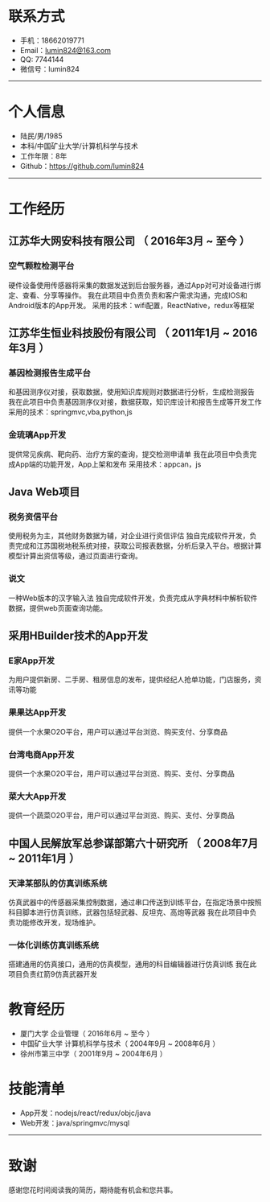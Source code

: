 # 联系方式

- 手机：18662019771
- Email：lumin824@163.com
- QQ: 7744144
- 微信号：lumin824

---

# 个人信息

 - 陆民/男/1985 
 - 本科/中国矿业大学/计算机科学与技术 
 - 工作年限：8年
 - Github：https://github.com/lumin824

---

# 工作经历

## 江苏华大网安科技有限公司 （ 2016年3月 ~ 至今 ）

### 空气颗粒检测平台 
硬件设备使用传感器将采集的数据发送到后台服务器，通过App对可对设备进行绑定、查看、分享等操作。
我在此项目中负责负责和客户需求沟通，完成IOS和Android版本的App开发。
采用的技术：wifi配置，ReactNative，redux等框架

## 江苏华生恒业科技股份有限公司 （ 2011年1月 ~ 2016年3月 ）

### 基因检测报告生成平台
和基因测序仪对接，获取数据，使用知识库规则对数据进行分析，生成检测报告
我在此项目中负责基因测序仪对接，数据获取，知识库设计和报告生成等开发工作
采用的技术：springmvc,vba,python,js

### 金琉璃App开发 
提供常见疾病、靶向药、治疗方案的查询，提交检测申请单
我在此项目中负责完成App端的功能开发，App上架和发布
采用技术：appcan，js

## Java Web项目
### 税务资信平台
使用税务为主，其他财务数据为辅，对企业进行资信评估
独自完成软件开发，负责完成和江苏国税地税系统对接，获取公司报表数据，分析后录入平台。根据计算模型计算出资信等级，通过页面进行查询。

### 说文
一种Web版本的汉字输入法
独自完成软件开发，负责完成从字典材料中解析软件数据，提供web页面查询功能。


## 采用HBuilder技术的App开发
### E家App开发
为用户提供新房、二手房、租房信息的发布，提供经纪人抢单功能，门店服务，资讯等功能

### 果果达App开发
提供一个水果O2O平台，用户可以通过平台浏览、购买支付、分享商品

### 台湾电商App开发
提供一个水果O2O平台，用户可以通过平台浏览、购买、支付、分享商品

### 菜大大App开发
提供一个蔬菜O2O平台，用户可以通过平台浏览、购买、支付、分享商品
 
 
## 中国人民解放军总参谋部第六十研究所 （ 2008年7月 ~ 2011年1月 ）
### 天津某部队的仿真训练系统
仿真武器中的传感器采集控制数据，通过串口传送到训练平台，在指定场景中按照科目脚本进行仿真训练，武器包括轻武器、反坦克、高炮等武器
我在此项目中负责功能修改开发，现场维护。

### 一体化训练仿真训练系统
搭建通用的仿真接口，通用的仿真模型，通用的科目编辑器进行仿真训练
我在此项目负责红箭9仿真武器开发

# 教育经历
- 厦门大学 企业管理（ 2016年6月 ~ 至今 ）
- 中国矿业大学 计算机科学与技术（ 2004年9月 ~ 2008年6月 ）
- 徐州市第三中学（ 2001年9月 ~ 2004年6月 ）


# 技能清单

- App开发：nodejs/react/redux/objc/java
- Web开发：java/springmvc/mysql

---

# 致谢
感谢您花时间阅读我的简历，期待能有机会和您共事。

